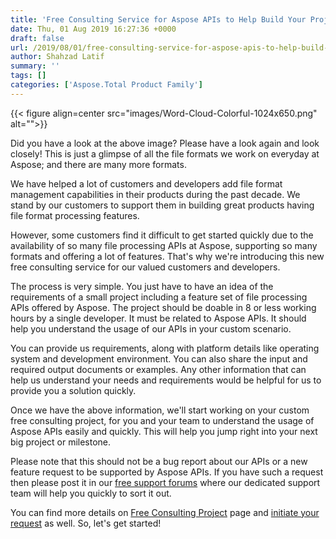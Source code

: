 ```yaml
---
title: 'Free Consulting Service for Aspose APIs to Help Build Your Project'
date: Thu, 01 Aug 2019 16:27:36 +0000
draft: false
url: /2019/08/01/free-consulting-service-for-aspose-apis-to-help-build-your-project/
author: Shahzad Latif
summary: ''
tags: []
categories: ['Aspose.Total Product Family']
---
```




{{< figure align=center src="images/Word-Cloud-Colorful-1024x650.png" alt="">}}


Did you have a look at the above image? Please have a look again and look closely! This is just a glimpse of all the file formats we work on everyday at Aspose; and there are many more formats.

We have helped a lot of customers and developers add file format management capabilities in their products during the past decade. We stand by our customers to support them in building great products having file format processing features.

However, some customers find it difficult to get started quickly due to the availability of so many file processing APIs at Aspose, supporting so many formats and offering a lot of features. That's why we're introducing this new free consulting service for our valued customers and developers.

The process is very simple. You just have to have an idea of the requirements of a small project including a feature set of file processing APIs offered by Aspose. The project should be doable in 8 or less working hours by a single developer. It must be related to Aspose APIs. It should help you understand the usage of our APIs in your custom scenario.

You can provide us requirements, along with platform details like operating system and development environment. You can also share the input and required output documents or examples. Any other information that can help us understand your needs and requirements would be helpful for us to provide you a solution quickly.

Once we have the above information, we'll start working on your custom free consulting project, for you and your team to understand the usage of Aspose APIs easily and quickly. This will help you jump right into your next big project or milestone.

Please note that this should not be a bug report about our APIs or a new feature request to be supported by Aspose APIs. If you have such a request then please post it in our [free support forums][1] where our dedicated support team will help you quickly to sort it out.

You can find more details on [Free Consulting Project][2] page and [initiate your request][3] as well. So, let's get started!




[1]: https://forum.aspose.com/
[2]: https://aspose-free-consulting.github.io/
[3]: https://github.com/aspose-free-consulting/free-consulting-projects/issues/new/choose




